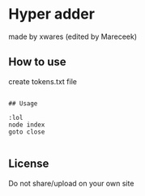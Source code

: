 # Hyper adder

made by xwares (edited by Mareceek)

## How to use
create tokens.txt file


```

## Usage

:lol
node index
goto close


```

## 
## License
Do not share/upload on your own site
